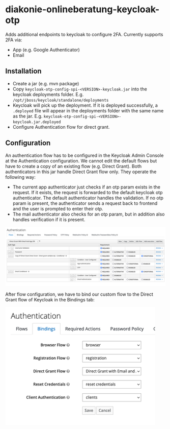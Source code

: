 # diakonie-onlineberatung-keycloak-otp

Adds additional endpoints to keycloak to configure 2FA. Currently supports 2FA via:

* App (e.g. Google Authenticator)
* Email

## Installation

* Create a jar (e.g. mvn package)
* Copy `keycloak-otp-config-spi-<VERSION>-keycloak.jar` into the keycloak deployments folder.
  E.g. `/opt/jboss/keycloak/standalone/deployments`
* Keycloak will pick up the deployment. If it is deployed successfully, a `.deployed` file will
  appear in the deployments folder with the same name as the jar.
  E.g. `keycloak-otp-config-spi-<VERSION>-keycloak.jar.deployed`
* Configure Authentication flow for direct grant.

## Configuration

An authentication flow has to be configured in the Keycloak Admin Console at the Authentication
configuration. We cannot edit the default flows but have to create a copy of an existing flow (e.g.
Direct Grant). Both authenticators in this jar handle Direct Grant flow only. They operate the
following way:

* The current app authenticator just checks if an otp param exists in the request. If it exists, the
  request is forwarded to the default keycloak otp authenticator. The default authenticator handles
  the validation. If no otp param is present, the authenticator sends a request back to frontend
  and the user is prompted to enter their otp.
* The mail authenticator also checks for an otp param, but in addition also handles verification if
  it is present.

![Example Auth Flow](docu/flow_config.png)

After flow configuration, we have to bind our custom flow to the Direct Grant flow of Keycloak in
the Bindings tab:

![Example Auth Flow](docu/binding_config.png)
